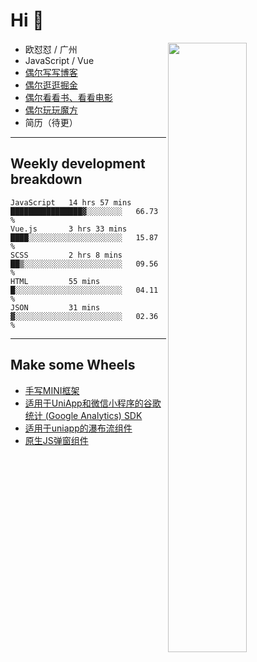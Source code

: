 # Hi 👋

[<img align="right" width="50%" src="https://github-readme-stats.vercel.app/api?username=OUDUIDUI&theme=dark&show_icons=true">](https://metrics.lecoq.io/OUDUIDUI?template=classic&#41;)


-   欧怼怼 / 广州
-   JavaScript / Vue
-   [偶尔写写博客](OUDUIDUI.cn)
-   [偶尔逛逛掘金](https://juejin.cn/user/4309700183594366)
-   [偶尔看看书、看看电影](https://www.yuque.com/books/share/3ee1684b-8e19-4849-b5aa-13d1813ded6d)
-   [偶尔玩玩魔方](https://cubing.com/results/person/2014OUSH01)
-   简历（待更）

---

##  Weekly development breakdown

<!--START_SECTION:waka-->
```text
JavaScript   14 hrs 57 mins  ████████████████▓░░░░░░░░   66.73 % 
Vue.js       3 hrs 33 mins   ████░░░░░░░░░░░░░░░░░░░░░   15.87 % 
SCSS         2 hrs 8 mins    ██▒░░░░░░░░░░░░░░░░░░░░░░   09.56 % 
HTML         55 mins         █░░░░░░░░░░░░░░░░░░░░░░░░   04.11 % 
JSON         31 mins         ▓░░░░░░░░░░░░░░░░░░░░░░░░   02.36 % 
```
<!--END_SECTION:waka-->



---

##  Make some Wheels

- [手写MINI框架](https://github.com/OUDUIDUI/mini)
- [适用于UniApp和微信小程序的谷歌统计 (Google Analytics) SDK](https://github.com/OUDUIDUI/ga-tracker)
- [适用于uniapp的瀑布流组件](https://github.com/OUDUIDUI/uniapp_waterfalls_flow)
- [原生JS弹窗组件](https://github.com/OUDUIDUI/notice-kit)


